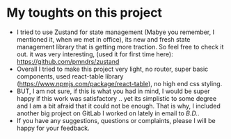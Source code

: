 # My toughts on this project

- I tried to use Zustand for state management (Mabye you remember, I mentioned it, when we met in office), its new and fresh state management library that is getting more traction. So feel free to check it out.
it was very interesting, (used it for first time here): https://github.com/pmndrs/zustand 
- Overall I tried to make this project very light, no router, super basic components, used react-table library (https://www.npmjs.com/package/react-table), no high end css styling.
- BUT, I am not sure, if this is what you had in mind, I would be super happy if this work was satisfactory .. yet its simplistic to some degree and I am a bit afraid that it could not be enough. That is why, I included another big project on GitLab I worked on lately in email to *B.D.*.
- If you have any suggestions, questions or complaints, please I will be happy for your feedback.
